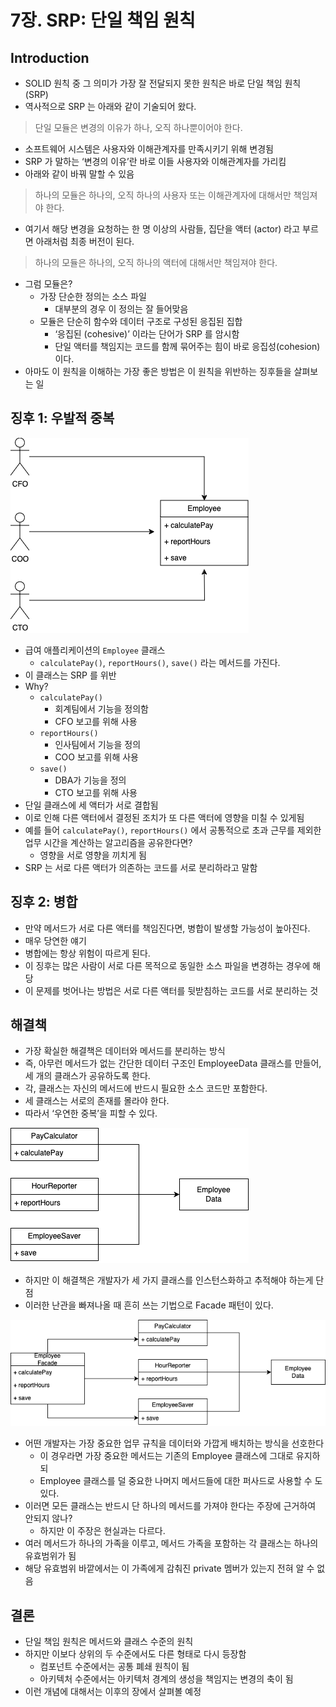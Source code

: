 # 7장. SRP: 단일 책임 원칙

## Introduction

- SOLID 원칙 중 그 의미가 가장 잘 전달되지 못한 원칙은 바로 단일 책임 원칙 (SRP)
- 역사적으로 SRP 는 아래와 같이 기술되어 왔다.

> 단일 모듈은 변경의 이유가 하나, 오직 하나뿐이어야 한다.

- 소프트웨어 시스템은 사용자와 이해관계자를 만족시키기 위해 변경됨
- SRP 가 말하는 ‘변경의 이유’란 바로 이들 사용자와 이해관계자를 가리킴
- 아래와 같이 바꿔 말할 수 있음

> 하나의 모듈은 하나의, 오직 하나의 사용자 또는 이해관계자에 대해서만 책임져야 한다.

- 여기서 해당 변경을 요청하는 한 명 이상의 사람들, 집단을 액터 (actor) 라고 부르면 아래처럼 최종 버전이 된다.

> 하나의 모듈은 하나의, 오직 하나의 액터에 대해서만 책임져야 한다.

- 그럼 모듈은?
  - 가장 단순한 정의는 소스 파일
    - 대부분의 경우 이 정의는 잘 들어맞음
  - 모듈은 단순히 함수와 데이터 구조로 구성된 응집된 집합
    - ‘응집된 (cohesive)’ 이라는 단어가 SRP 를 암시함
    - 단일 액터를 책임지는 코드를 함께 묶어주는 힘이 바로 응집성(cohesion) 이다.
- 아마도 이 원칙을 이해하는 가장 좋은 방법은 이 원칙을 위반하는 징후들을 살펴보는 일

## 징후 1: 우발적 중복

![0.png](/img/chapter07/zhoon/0.png)

- 급여 애플리케이션의 `Employee` 클래스
  - `calculatePay()`, `reportHours()`, `save()` 라는 메서드를 가진다.
- 이 클래스는 SRP 를 위반
- Why?
  - `calculatePay()`
    - 회계팀에서 기능을 정의함
    - CFO 보고를 위해 사용
  - `reportHours()`
    - 인사팀에서 기능을 정의
    - COO 보고를 위해 사용
  - `save()`
    - DBA가 기능을 정의
    - CTO 보고를 위해 사용
- 단일 클래스에 세 액터가 서로 결합됨
- 이로 인해 다른 액터에서 결정된 조치가 또 다른 액터에 영향을 미칠 수 있게됨
- 예를 들어 `calculatePay()`, `reportHours()` 에서 공통적으로 초과 근무를 제외한 업무 시간을 계산하는 알고리즘을 공유한다면?
  - 영향을 서로 영향을 끼치게 됨
- SRP 는 서로 다른 액터가 의존하는 코드를 서로 분리하라고 말함

## 징후 2: 병합

- 만약 메서드가 서로 다른 액터를 책임진다면, 병합이 발생할 가능성이 높아진다.
- 매우 당연한 얘기
- 병합에는 항상 위험이 따르게 된다.
- 이 징후는 많은 사람이 서로 다른 목적으로 동일한 소스 파일을 변경하는 경우에 해당
- 이 문제를 벗어나는 방법은 서로 다른 액터를 뒷받침하는 코드를 서로 분리하는 것

## 해결책

- 가장 확실한 해결책은 데이터와 메서드를 분리하는 방식
- 즉, 아무런 메서드가 없는 간단한 데이터 구조인 EmployeeData 클래스를 만들어, 세 개의 클래스가 공유하도록 한다.
- 각, 클래스는 자신의 메서드에 반드시 필요한 소스 코드만 포함한다.
- 세 클래스는 서로의 존재를 몰라야 한다.
- 따라서 ‘우연한 중복’을 피할 수 있다.

![1.png](/img/chapter07/zhoon/1.png)

- 하지만 이 해결책은 개발자가 세 가지 클래스를 인스턴스화하고 추적해야 하는게 단점
- 이러한 난관을 빠져나올 때 흔히 쓰는 기법으로 Facade 패턴이 있다.

![2.png](/img/chapter07/zhoon/2.png)

- 어떤 개발자는 가장 중요한 업무 규칙을 데이터와 가깝게 배치하는 방식을 선호한다
  - 이 경우라면 가장 중요한 메서드는 기존의 Employee 클래스에 그대로 유지하되
  - Employee 클래스를 덜 중요한 나머지 메서드들에 대한 퍼사드로 사용할 수 도 있다.
- 이러면 모든 클래스는 반드시 단 하나의 메서드를 가져야 한다는 주장에 근거하여 안되지 않나?
  - 하지만 이 주장은 현실과는 다르다.
- 여러 메서드가 하나의 가족을 이루고, 메서드 가족을 포함하는 각 클래스는 하나의 유효범위가 됨
- 해당 유효범위 바깥에서는 이 가족에게 감춰진 private 멤버가 있는지 전혀 알 수 없음

## 결론

- 단일 책임 원칙은 메서드와 클래스 수준의 원칙
- 하지만 이보다 상위의 두 수준에서도 다른 형태로 다시 등장함
  - 컴포넌트 수준에서는 공통 폐쇄 원칙이 됨
  - 아키텍처 수준에서는 아키텍처 경계의 생성을 책임지는 변경의 축이 됨
- 이런 개념에 대해서는 이후의 장에서 살펴볼 예정
